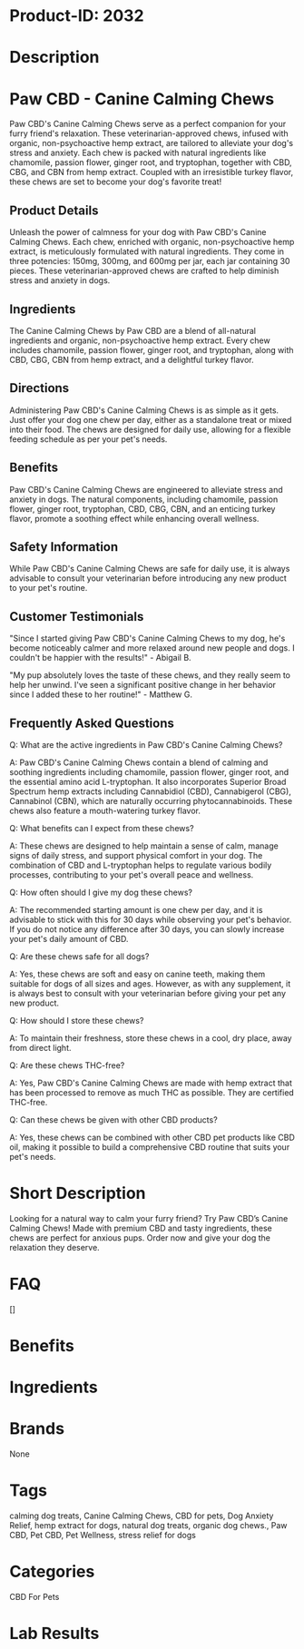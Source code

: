 # Product-ID: 2032

# Description

<h1>Paw CBD - Canine Calming Chews</h1>
<p>Paw CBD's Canine Calming Chews serve as a perfect companion for your furry friend's relaxation. These veterinarian-approved chews, infused with organic, non-psychoactive hemp extract, are tailored to alleviate your dog's stress and anxiety. Each chew is packed with natural ingredients like chamomile, passion flower, ginger root, and tryptophan, together with CBD, CBG, and CBN from hemp extract. Coupled with an irresistible turkey flavor, these chews are set to become your dog's favorite treat!</p>
<h2>Product Details</h2>
<p>Unleash the power of calmness for your dog with Paw CBD's Canine Calming Chews. Each chew, enriched with organic, non-psychoactive hemp extract, is meticulously formulated with natural ingredients. They come in three potencies: 150mg, 300mg, and 600mg per jar, each jar containing 30 pieces. These veterinarian-approved chews are crafted to help diminish stress and anxiety in dogs.</p>
<h2>Ingredients</h2>
<p>The Canine Calming Chews by Paw CBD are a blend of all-natural ingredients and organic, non-psychoactive hemp extract. Every chew includes chamomile, passion flower, ginger root, and tryptophan, along with CBD, CBG, CBN from hemp extract, and a delightful turkey flavor.</p>
<h2>Directions</h2>
<p>Administering Paw CBD's Canine Calming Chews is as simple as it gets. Just offer your dog one chew per day, either as a standalone treat or mixed into their food. The chews are designed for daily use, allowing for a flexible feeding schedule as per your pet's needs.</p>
<h2>Benefits</h2>
<p>Paw CBD's Canine Calming Chews are engineered to alleviate stress and anxiety in dogs. The natural components, including chamomile, passion flower, ginger root, tryptophan, CBD, CBG, CBN, and an enticing turkey flavor, promote a soothing effect while enhancing overall wellness.</p>
<h2>Safety Information</h2>
<p>While Paw CBD's Canine Calming Chews are safe for daily use, it is always advisable to consult your veterinarian before introducing any new product to your pet's routine.</p>
<h2>Customer Testimonials</h2>
<p>"Since I started giving Paw CBD's Canine Calming Chews to my dog, he's become noticeably calmer and more relaxed around new people and dogs. I couldn't be happier with the results!" - Abigail B.</p>
<p>"My pup absolutely loves the taste of these chews, and they really seem to help her unwind. I've seen a significant positive change in her behavior since I added these to her routine!" - Matthew G.</p>
<div class="flex flex-grow flex-col gap-3">
<div class="min-h-[20px] flex flex-col items-start gap-4 whitespace-pre-wrap break-words">
<div class="markdown prose w-full break-words dark:prose-invert dark">
<h2>Frequently Asked Questions</h2>
<p>Q: What are the active ingredients in Paw CBD's Canine Calming Chews?</p>
<p>A: Paw CBD's Canine Calming Chews contain a blend of calming and soothing ingredients including chamomile, passion flower, ginger root, and the essential amino acid L-tryptophan. It also incorporates Superior Broad Spectrum hemp extracts including Cannabidiol (CBD), Cannabigerol (CBG), Cannabinol (CBN), which are naturally occurring phytocannabinoids. These chews also feature a mouth-watering turkey flavor.</p>
<p>Q: What benefits can I expect from these chews?</p>
<p>A: These chews are designed to help maintain a sense of calm, manage signs of daily stress, and support physical comfort in your dog. The combination of CBD and L-tryptophan helps to regulate various bodily processes, contributing to your pet's overall peace and wellness.</p>
<p>Q: How often should I give my dog these chews?</p>
<p>A: The recommended starting amount is one chew per day, and it is advisable to stick with this for 30 days while observing your pet's behavior. If you do not notice any difference after 30 days, you can slowly increase your pet's daily amount of CBD.</p>
<p>Q: Are these chews safe for all dogs?</p>
<p>A: Yes, these chews are soft and easy on canine teeth, making them suitable for dogs of all sizes and ages. However, as with any supplement, it is always best to consult with your veterinarian before giving your pet any new product.</p>
<p>Q: How should I store these chews?</p>
<p>A: To maintain their freshness, store these chews in a cool, dry place, away from direct light.</p>
<p>Q: Are these chews THC-free?</p>
<p>A: Yes, Paw CBD's Canine Calming Chews are made with hemp extract that has been processed to remove as much THC as possible. They are certified THC-free.</p>
<p>Q: Can these chews be given with other CBD products?</p>
<p>A: Yes, these chews can be combined with other CBD pet products like CBD oil, making it possible to build a comprehensive CBD routine that suits your pet's needs.</p>
</div>
</div>
</div>


# Short Description

<p>Looking for a natural way to calm your furry friend? Try Paw CBD&#8217;s Canine Calming Chews! Made with premium CBD and tasty ingredients, these chews are perfect for anxious pups. Order now and give your dog the relaxation they deserve.</p>


# FAQ
[]

# Benefits



# Ingredients



# Brands

None

# Tags

calming dog treats, Canine Calming Chews, CBD for pets, Dog Anxiety Relief, hemp extract for dogs, natural dog treats, organic dog chews., Paw CBD, Pet CBD, Pet Wellness, stress relief for dogs

# Categories

CBD For Pets

# Lab Results

